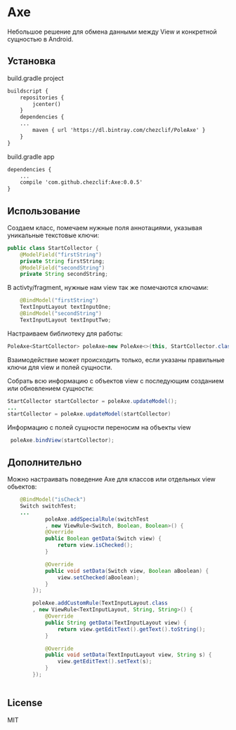 # Axe

Небольшое решение для обмена данными между View и конкретной сущностью в Android.

## Установка
build.gradle project
```xml
buildscript {
    repositories {
        jcenter()
    }
    dependencies {
    ...
        maven { url 'https://dl.bintray.com/chezclif/PoleAxe' }
    }
}
```
build.gradle app
```xml
dependencies {
    ...
    compile 'com.github.chezclif:Axe:0.0.5'
}
```

## Использование
Создаем класс, помечаем нужные поля аннотациями, указывая уникальные текстовые ключи:
```java
public class StartCollector {
    @ModelField("firstString")
    private String firstString;
    @ModelField("secondString")
    private String secondString;
```
В activty/fragment, нужные нам view так же помечаются ключами:

```java
    @BindModel("firstString")
    TextInputLayout textInputOne;
    @BindModel("secondString")
    TextInputLayout textInputTwo;
```
Настраиваем библиотеку для работы:
```java
PoleAxe<StartCollector> poleAxe=new PoleAxe<>(this, StartCollector.class);
```

Взаимодействие может происходить только, если указаны правильные ключи для view и полей сущности.

Собрать всю информацию с объектов view с последующим созданием или обновлением сущности:
```java
StartCollector startCollector = poleAxe.updateModel();
...
startCollector = poleAxe.updateModel(startCollector)
```

Информацию с полей сущности переносим на объекты view
```java
 poleAxe.bindView(startCollector);
```

## Дополнительно
Можно настраивать поведение Axe для классов или отдельных view обьектов:
```java
    @BindModel("isCheck")
    Switch switchTest;
    ...
            poleAxe.addSpecialRule(switchTest
            , new ViewRule<Switch, Boolean, Boolean>() {
            @Override
            public Boolean getData(Switch view) {
                return view.isChecked();
            }

            @Override
            public void setData(Switch view, Boolean aBoolean) {
                view.setChecked(aBoolean);
            }
        });
```

```java
        poleAxe.addCustomRule(TextInputLayout.class
        , new ViewRule<TextInputLayout, String, String>() {
            @Override
            public String getData(TextInputLayout view) {
                return view.getEditText().getText().toString();
            }

            @Override
            public void setData(TextInputLayout view, String s) {
                view.getEditText().setText(s);
            }
        });
        
```
License
----

MIT


